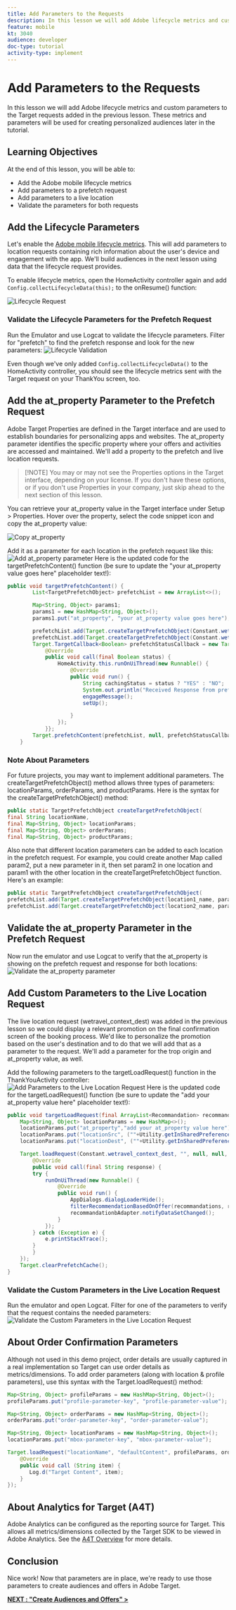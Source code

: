 ```yaml
---
title: Add Parameters to the Requests
description: In this lesson we will add Adobe lifecycle metrics and custom parameters to the Target requests added in the previous lesson. These metrics and parameters will be used for creating personalized audiences later in the tutorial.
feature: mobile
kt: 3040
audience: developer
doc-type: tutorial
activity-type: implement
---
```


# Add Parameters to the Requests

In this lesson we will add Adobe lifecycle metrics and custom parameters to the Target requests added in the previous lesson. These metrics and parameters will be used for creating personalized audiences later in the tutorial.

## Learning Objectives

At the end of this lesson, you will be able to:

* Add the Adobe mobile lifecycle metrics
* Add parameters to a prefetch request
* Add parameters to a live location
* Validate the parameters for both requests

## Add the Lifecycle Parameters

Let's enable the [Adobe mobile lifecycle metrics](https://docs.adobe.com/content/help/en/mobile-services/android/metrics.html). This will add parameters to location requests containing rich information about the user's device and engagement with the app. We'll build audiences in the next lesson using data that the lifecycle request provides.

To enable lifecycle metrics, open the HomeActivity controller again and add `Config.collectLifecycleData(this);` to the onResume() function:

![Lifecycle Request](assets/lifecycle_code.jpg)

### Validate the Lifecycle Parameters for the Prefetch Request

Run the Emulator and use Logcat to validate the lifecycle parameters. Filter for "prefetch" to find the prefetch response and look for the new parameters:
![Lifecycle Validation](assets/lifecycle_validation.jpg)

Even though we've only added `Config.collectLifecycleData()` to the HomeActivity controller, you should see the lifecycle metrics sent with the Target request on your ThankYou screen, too.

## Add the at_property Parameter to the Prefetch Request

Adobe Target Properties are defined in the Target interface and are used to establish boundaries for personalizing apps and websites. The at_property parameter identifies the specific property where your offers and activities are accessed and maintained. We'll add a property to the prefetch and live location requests.

>[!NOTE] You may or may not see the Properties options in the Target interface, depending on your license. If you don't have these options, or if you don't use Properties in your company, just skip ahead to the next section of this lesson.

You can retrieve your at_property value in the Target interface under Setup > Properties.  Hover over the property, select the code snippet icon and copy the at_property value:

![Copy at_property](assets/at_property_interface.jpg)

Add it as a parameter for each location in the prefetch request like this:
![Add at_property parameter](assets/params_at_property.jpg)
Here is the updated code for the targetPrefetchContent() function (be sure to update the "your at_property value goes here" placeholder text!):

```java
public void targetPrefetchContent() {
        List<TargetPrefetchObject> prefetchList = new ArrayList<>();

        Map<String, Object> params1;
        params1 = new HashMap<String, Object>();
        params1.put("at_property", "your at_property value goes here");

        prefetchList.add(Target.createTargetPrefetchObject(Constant.wetravel_engage_home, params1));
        prefetchList.add(Target.createTargetPrefetchObject(Constant.wetravel_engage_search, params1));
        Target.TargetCallback<Boolean> prefetchStatusCallback = new Target.TargetCallback<Boolean>() {
            @Override
            public void call(final Boolean status) {
                HomeActivity.this.runOnUiThread(new Runnable() {
                    @Override
                    public void run() {
                        String cachingStatus = status ? "YES" : "NO";
                        System.out.println("Received Response from prefetch : " + cachingStatus);
                        engageMessage();
                        setUp();

                    }
                });
            }};
        Target.prefetchContent(prefetchList, null, prefetchStatusCallback);
    }
```

### Note About Parameters

For future projects, you may want to implement additional parameters. The createTargetPrefetchObject() method allows three types of parameters: locationParams, orderParams, and productParams. Here is the syntax for the createTargetPrefetchObject() method:

```java
public static TargetPrefetchObject createTargetPrefetchObject(
final String locationName,
final Map<String, Object> locationParams;
final Map<String, Object> orderParams;
final Map<String, Object> productParams;
```

Also note that different location parameters can be added to each location in the prefetch request. For example, you could create another Map called param2, put a new parameter in it, then set param2 in one location and param1 with the other location in the createTargetPrefetchObject function. Here's an example:

```java
public static TargetPrefetchObject createTargetPrefetchObject(
prefetchList.add(Target.createTargetPrefetchObject(location1_name, params1);
prefetchList.add(Target.createTargetPrefetchObject(location2_name, params2);
```

## Validate the at_property Parameter in the Prefetch Request

Now run the emulator and use Logcat to verify that the at_property is showing on the prefetch request and response for both locations:
![Validate the at_property parameter](assets/parameters_at_property_validation.jpg)

## Add Custom Parameters to the Live Location Request

The live location request (wetravel_context_dest) was added in the previous lesson so we could display a relevant promotion on the final confirmation screen of the booking process. We'd like to personalize the promotion based on the user's destination and to do that we will add that as a parameter to the request. We'll add a parameter for the trop origin and at_property value, as well.

Add the following parameters to the targetLoadRequest() function in the ThankYouActivity controller:
![Add Parameters to the Live Location Request](assets/parameters_live_location.jpg)
Here is the updated code for the targetLoadRequest() function (be sure to update the "add your at_property value here" placeholder text!):

```java
public void targetLoadRequest(final ArrayList<Recommandation> recommandations) {
    Map<String, Object> locationParams = new HashMap<>();
    locationParams.put("at_property","add your at_property value here");
    locationParams.put("locationSrc", (""+Utility.getInSharedPreference(ThankYouActivity.this,Constant.departure,"")));
    locationParams.put("locationDest", (""+Utility.getInSharedPreference(ThankYouActivity.this,Constant.destination,"")));

    Target.loadRequest(Constant.wetravel_context_dest, "", null, null, locationParams, new Target.TargetCallback<String>() {
        @Override
        public void call(final String response) {
        try {
            runOnUiThread(new Runnable() {
                @Override
                public void run() {
                    AppDialogs.dialogLoaderHide();
                    filterRecommendationBasedOnOffer(recommandations, response);
                    recommandationbAdapter.notifyDataSetChanged();
                }
            });
        } catch (Exception e) {
            e.printStackTrace();
        }
        }
    });
    Target.clearPrefetchCache();
}
```

### Validate the Custom Parameters in the Live Location Request

Run the emulator and open Logcat. Filter for one of the parameters to verify that the request contains the needed parameters:
![Validate the Custom Parameters in the Live Location Request](assets/parameters_live_location_validation.jpg)

## About Order Confirmation Parameters

Although not used in this demo project, order details are usually captured in a real implementation so Target can use order details as metrics/dimensions. To add order parameters (along with location & profile parameters), use this syntax with the Target.loadRequest() method:

```java
Map<String, Object> profileParams = new HashMap<String, Object>();
profileParams.put("profile-parameter-key", "profile-parameter-value");

Map<String, Object> orderParams = new HashMap<String, Object>();
orderParams.put("order-parameter-key", "order-parameter-value");

Map<String, Object> locationParams = new HashMap<String, Object>();
locationParams.put("mbox-parameter-key", "mbox-parameter-value");

Target.loadRequest("locationName", "defaultContent", profileParams, orderParams, locationParams, new Target.TargetCallback<String>() {
    @Override
    public void call (String item) {
       Log.d("Target Content", item);
    }
});
```

## About Analytics for Target (A4T)

Adobe Analytics can be configured as the reporting source for Target. This allows all metrics/dimensions collected by the Target SDK to be viewed in Adobe Analytics. See the [A4T Overview](https://docs.adobe.com/content/help/en/target/using/integrate/a4t/a4t.html) for more details.

## Conclusion

Nice work! Now that parameters are in place, we're ready to use those parameters to create audiences and offers in Adobe Target.

**[NEXT : "Create Audiences and Offers" >](create-audiences-and-offers.md)**
